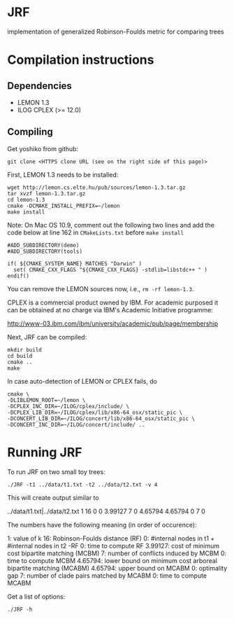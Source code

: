 JRF
===

implementation of generalized Robinson-Foulds metric for comparing trees

Compilation instructions
========================

Dependencies
------------

* LEMON 1.3
* ILOG CPLEX (>= 12.0)

Compiling
---------

Get yoshiko from github:

    git clone <HTTPS clone URL (see on the right side of this page)>


First, LEMON 1.3 needs to be installed:

    wget http://lemon.cs.elte.hu/pub/sources/lemon-1.3.tar.gz
    tar xvzf lemon-1.3.tar.gz
    cd lemon-1.3
    cmake -DCMAKE_INSTALL_PREFIX=~/lemon
    make install
    
Note: On Mac OS 10.9, comment out the following two lines and add the code below at line 162 in `CMakeLists.txt` before `make install`

    #ADD_SUBDIRECTORY(demo) 
    #ADD_SUBDIRECTORY(tools)
    
    if( ${CMAKE_SYSTEM_NAME} MATCHES "Darwin" )
      set( CMAKE_CXX_FLAGS "${CMAKE_CXX_FLAGS} -stdlib=libstdc++ " )
    endif()

You can remove the LEMON sources now, i.e., `rm -rf lemon-1.3`. 

CPLEX is a commercial product owned by IBM. For academic purposed it can be obtained at no charge via IBM's Academic Initiative programme:

  http://www-03.ibm.com/ibm/university/academic/pub/page/membership

Next, JRF can be compiled:

    mkdir build
    cd build
    cmake ..
    make

In case auto-detection of LEMON or CPLEX fails, do

    cmake \
    -DLIBLEMON_ROOT=~/lemon \
    -DCPLEX_INC_DIR=~/ILOG/cplex/include/ \
    -DCPLEX_LIB_DIR=~/ILOG/cplex/lib/x86-64_osx/static_pic \
    -DCONCERT_LIB_DIR=~/ILOG/concert/lib/x86-64_osx/static_pic \
    -DCONCERT_INC_DIR=~/ILOG/concert/include/ ..

Running JRF
=============

To run JRF on two small toy trees:

    ./JRF -t1 ../data/t1.txt -t2 ../data/t2.txt -v 4

This will create output similar to

   ../data/t1.txt|../data/t2.txt	1	16	0	0	3.99127	7	0	4.65794	4.65794	0	7	0

The numbers have the following meaning (in order of occurence):

   1:       value of k 
   16:      Robinson-Foulds distance (RF)
   0:       #internal nodes in t1 + #internal nodes in t2 -RF
   0:       time to compute RF
   3.99127: cost of minimum cost bipartite matching (MCBM)
   7:       number of conflicts induced by MCBM
   0:       time to compute MCBM
   4.65794: lower bound on minimum cost arboreal bipartite matching (MCABM)
   4.65794: upper bound on MCABM
   0:       optimality gap
   7:       number of clade pairs matched by MCABM 
   0:       time to compute MCABM 

Get a list of options:

    ./JRF -h
